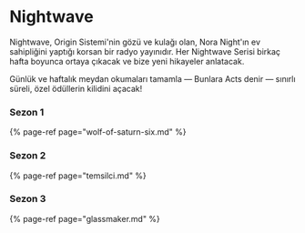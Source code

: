 # Nightwave

Nightwave, Origin Sistemi'nin gözü ve kulağı olan, Nora Night'ın ev sahipliğini yaptığı korsan bir radyo yayınıdır. Her Nightwave Serisi birkaç hafta boyunca ortaya çıkacak ve bize yeni hikayeler anlatacak. 

Günlük ve haftalık meydan okumaları tamamla — Bunlara Acts denir — sınırlı süreli, özel ödüllerin kilidini açacak!

### Sezon 1

{% page-ref page="wolf-of-saturn-six.md" %}

### Sezon 2

{% page-ref page="temsilci.md" %}

### Sezon 3

{% page-ref page="glassmaker.md" %}



